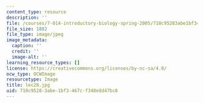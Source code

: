 ```yaml
---
content_type: resource
description: ''
file: /courses/7-014-introductory-biology-spring-2005/710c95283abe1bf3467cf348e8d47bc8_lec28.jpg
file_size: 1882
file_type: image/jpeg
image_metadata:
  caption: ''
  credit: ''
  image-alt: ''
learning_resource_types: []
license: https://creativecommons.org/licenses/by-nc-sa/4.0/
ocw_type: OCWImage
resourcetype: Image
title: lec28.jpg
uid: 710c9528-3abe-1bf3-467c-f348e8d47bc8
---
```

